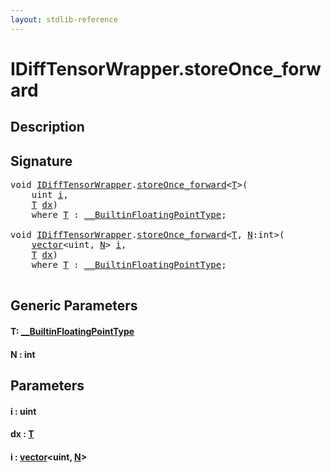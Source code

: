 ```yaml
---
layout: stdlib-reference
---
```


# IDiffTensorWrapper\.storeOnce\_forward

## Description





## Signature 

<pre>
<span class="code_keyword">void</span> <a href="index.html" class="code_type">IDiffTensorWrapper</a>.<a href="storeonce_forward-5.html">storeOnce_forward</a>&lt;<a href="storeonce_forward-5.html#typeparam-T" class="code_type">T</a>&gt;(
    <span class="code_keyword">uint</span> <a href="storeonce_forward-5.html#decl-i" class="code_param">i</a>,
    <a href="storeonce_forward-5.html#typeparam-T" class="code_type">T</a> <a href="storeonce_forward-5.html#decl-dx" class="code_param">dx</a>)
    <span class='code_keyword'>where</span> <a href="storeonce_forward-5.html#typeparam-T" class="code_type">T</a> : <a href="../0_builtinfloatingpointtype-029hm/index.html" class="code_type">__BuiltinFloatingPointType</a>;

<span class="code_keyword">void</span> <a href="index.html" class="code_type">IDiffTensorWrapper</a>.<a href="storeonce_forward-5.html">storeOnce_forward</a>&lt;<a href="storeonce_forward-5.html#typeparam-T" class="code_type">T</a>, <a href="storeonce_forward-5.html#decl-N" class="code_var">N</a>:<span class="code_keyword">int</span>&gt;(
    <a href="../../types/vector/index.html" class="code_type">vector</a>&lt;<span class="code_keyword">uint</span>, <a href="storeonce_forward-5.html#decl-N" class="code_var">N</a>&gt; <a href="storeonce_forward-5.html#decl-i" class="code_param">i</a>,
    <a href="storeonce_forward-5.html#typeparam-T" class="code_type">T</a> <a href="storeonce_forward-5.html#decl-dx" class="code_param">dx</a>)
    <span class='code_keyword'>where</span> <a href="storeonce_forward-5.html#typeparam-T" class="code_type">T</a> : <a href="../0_builtinfloatingpointtype-029hm/index.html" class="code_type">__BuiltinFloatingPointType</a>;

</pre>

## Generic Parameters

####  <a id="typeparam-T"></a>T: [\_\_BuiltinFloatingPointType](../0_builtinfloatingpointtype-029hm/index)
####  <a id="decl-N"></a>N  : int

## Parameters

####  <a id="decl-i"></a>i  : uint
####  <a id="decl-dx"></a>dx  : [T](storeonce_forward-5#typeparam-T)
####  <a id="decl-i"></a>i  : [vector](../../types/vector/index)\<uint, [N](../../types/vector/index#decl-N)\>

